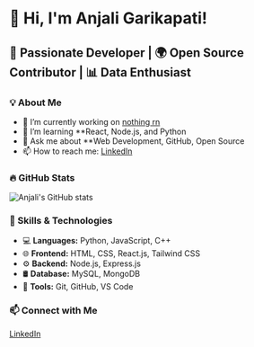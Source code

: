 # 👋 Hi, I'm Anjali Garikapati!
## 🚀 Passionate Developer | 🌍 Open Source Contributor | 📊 Data Enthusiast

### 💡 About Me
- 🔭 I’m currently working on [nothing rn](https://github.com/yourproject)
- 🌱 I’m learning **React, Node.js, and Python
- 💬 Ask me about **Web Development, GitHub, Open Source
- 📫 How to reach me: [LinkedIn]([https://linkedin.com/in/yourname](https://www.linkedin.com/in/anjali-garikapati-8b4a60208/))

### 🔥 GitHub Stats
![Anjali's GitHub stats](https://github-readme-stats.vercel.app/api?username=Anjaligarikapati&show_icons=true&theme=radical)

### 🚀 Skills & Technologies
- 💻 **Languages:** Python, JavaScript, C++
- 🌐 **Frontend:** HTML, CSS, React.js, Tailwind CSS
- ⚙️ **Backend:** Node.js, Express.js
- 🛢 **Database:** MySQL, MongoDB
- 🔧 **Tools:** Git, GitHub, VS Code

### 📫 Connect with Me
[LinkedIn]((https://www.linkedin.com/in/anjali-garikapati-8b4a60208/))
